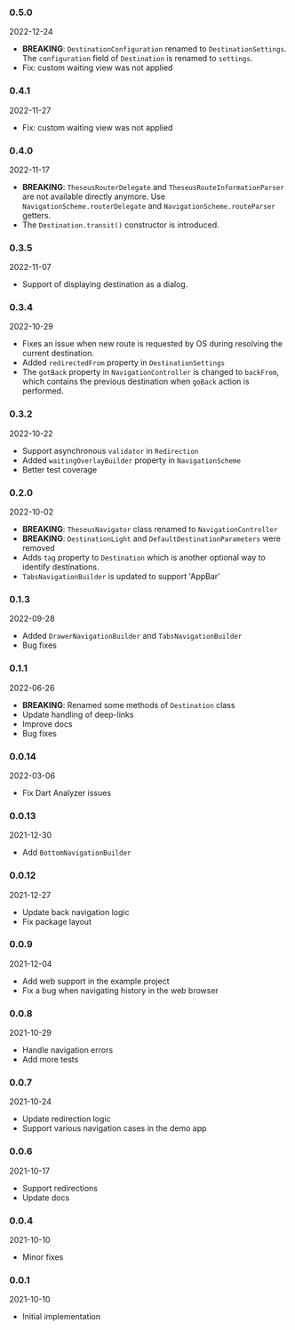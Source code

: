 ### 0.5.0
2022-12-24

- **BREAKING**: `DestinationConfiguration` renamed to `DestinationSettings`. The `configuration` field of `Destination` is renamed to `settings`.
- Fix: custom waiting view was not applied

### 0.4.1
2022-11-27

- Fix: custom waiting view was not applied

### 0.4.0
2022-11-17

- **BREAKING**: `TheseusRouterDelegate` and `TheseusRouteInformationParser` are not available directly anymore. Use `NavigationScheme.routerDelegate` and `NavigationScheme.routeParser` getters.
- The `Destination.transit()` constructor is introduced.

### 0.3.5
2022-11-07

- Support of displaying destination as a dialog.

### 0.3.4
2022-10-29

- Fixes an issue when new route is requested by OS during resolving the current destination.
- Added `redirectedFrom` property in `DestinationSettings`
- The `gotBack` property in `NavigationController` is changed to `backFrom`, which contains the previous destination when `goBack` action is performed.

### 0.3.2
2022-10-22

- Support asynchronous `validator` in `Redirection`
- Added `waitingOverlayBuilder` property in `NavigationScheme`
- Better test coverage

### 0.2.0
2022-10-02

- **BREAKING**: `TheseusNavigator` class renamed to `NavigationController`
- **BREAKING**: `DestinationLight` and `DefaultDestinationParameters` were removed
- Adds `tag` property to `Destination` which is another optional way to identify destinations.
- `TabsNavigationBuilder` is updated to support 'AppBar'

### 0.1.3
2022-09-28

- Added `DrawerNavigationBuilder` and `TabsNavigationBuilder`
- Bug fixes

### 0.1.1
2022-06-26

- **BREAKING**: Renamed some methods of `Destination` class
- Update handling of deep-links
- Improve docs
- Bug fixes

### 0.0.14
2022-03-06

- Fix Dart Analyzer issues

### 0.0.13
2021-12-30

- Add `BottomNavigationBuilder`

### 0.0.12
2021-12-27

- Update back navigation logic
- Fix package layout

### 0.0.9
2021-12-04

- Add web support in the example project
- Fix a bug when navigating history in the web browser

### 0.0.8
2021-10-29

- Handle navigation errors
- Add more tests

### 0.0.7
2021-10-24

- Update redirection logic
- Support various navigation cases in the demo app

### 0.0.6
2021-10-17

- Support redirections
- Update docs

### 0.0.4
2021-10-10

- Minor fixes

### 0.0.1
2021-10-10

- Initial implementation
